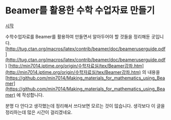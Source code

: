 # Beamer를 활용한 수학 수업자료 만들기 

[시작](./main/README.md)

수학수업자료를  Beamer를 활용하여 만들면서 알아두어야 할 것들을 정리해둔 곳입니다.
[http://tug.ctan.org/macros/latex/contrib/beamer/doc/beameruserguide.pdf](http://tug.ctan.org/macros/latex/contrib/beamer/doc/beameruserguide.pdf)
[http://min7014.iptime.org/origin/수학자료실/tex/Beamer강좌.htm](http://min7014.iptime.org/origin/수학자료실/tex/Beamer강좌.htm) 의 내용을
[https://github.com/min7014/Making_materials_for_mathematics_using_Beamer](https://github.com/min7014/Making_materials_for_mathematics_using_Beamer) 에 작성합니다.

분명 다 안다고 생각했는데 정리해서 쓰다보면 모르는 것이 많습니다. 생각보다 이 글을 정리하는데 많은 시간이 걸리겠네요.



